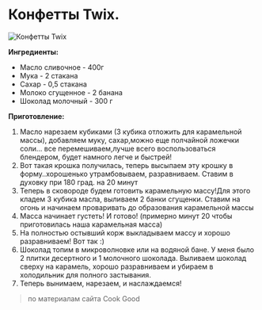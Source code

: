 # Конфетты Twix.
![Конфетты Twix](/images/Kulinar/Desert/twix.jpg 'Конфетты Twix')

**Ингредиенты:**

- Масло сливочное - 400г
- Мука - 2 стакана
- Сахар - 0,5 стакана
- Молоко сгущенное - 2 банана
- Шоколад молочный - 300 г

**Приготовление:**

1. Масло нарезаем кубиками (3 кубика отложить для карамельной массы), добавляем муку, сахар,можно еще полчайной ложечки соли... все перемешиваем,лучше всего воспользоваться блендером, будет намного легче и быстрей!
2. Вот такая крошка получилась, теперь высыпаем эту крошку в форму..хорошенько утрамбовываем, разравниваем. Ставим в духовку при 180 град. на 20 минут
3. Теперь в сковороде будем готовить карамельную массу!Для этого кладем 3 кубика масла, выливаем 2 банки сгущенки. Ставим на огонь и начинаем проваривать до образования карамельной массы
4. Масса начинает густеть! И готово! (примерно минут 20 чтобы приготовилась наша карамельная масса)
5. На полностью остывший корж выкладываем массу и хорошо разравниваем! Вот так :)
6. Шоколад топим в микроволновке или на водяной бане. У меня было 2 плитки десертного и 1 молочного шоколада. Выливаем шоколад сверху на карамель, хорошо разравниваем и убираем в холодильник для полного застывания.
7. Теперь вынимаем, нарезаем, и наслаждаемся!

>  по материалам сайта Cook Good
